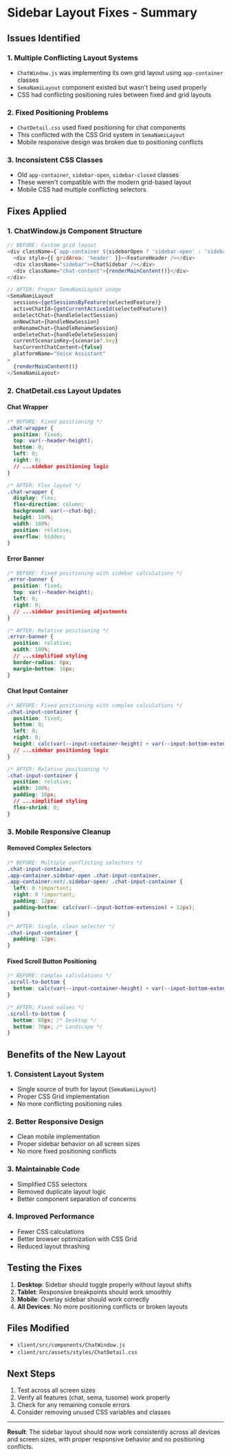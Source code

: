# Sidebar Layout Fixes - Summary

## Issues Identified

### 1. **Multiple Conflicting Layout Systems**
- `ChatWindow.js` was implementing its own grid layout using `app-container` classes
- `SemaNamiLayout` component existed but wasn't being used properly
- CSS had conflicting positioning rules between fixed and grid layouts

### 2. **Fixed Positioning Problems**
- `ChatDetail.css` used fixed positioning for chat components
- This conflicted with the CSS Grid system in `SemaNamiLayout`
- Mobile responsive design was broken due to positioning conflicts

### 3. **Inconsistent CSS Classes**
- Old `app-container`, `sidebar-open`, `sidebar-closed` classes
- These weren't compatible with the modern grid-based layout
- Mobile CSS had multiple conflicting selectors

## Fixes Applied

### 1. **ChatWindow.js Component Structure**
```javascript
// BEFORE: Custom grid layout
<div className={`app-container ${sidebarOpen ? 'sidebar-open' : 'sidebar-closed'}`}>
  <div style={{ gridArea: 'header' }}><FeatureHeader /></div>
  <div className="sidebar"><ChatSidebar /></div>
  <div className="chat-content">{renderMainContent()}</div>
</div>

// AFTER: Proper SemaNamiLayout usage
<SemaNamiLayout
  sessions={getSessionsByFeature(selectedFeature)}
  activeChatId={getCurrentActiveId(selectedFeature)}
  onSelectChat={handleSelectSession}
  onNewChat={handleNewSession}
  onRenameChat={handleRenameSession}
  onDeleteChat={handleDeleteSession}
  currentScenarioKey={scenario?.key}
  hasCurrentChatContent={false}
  platformName="Voice Assistant"
>
  {renderMainContent()}
</SemaNamiLayout>
```

### 2. **ChatDetail.css Layout Updates**

#### Chat Wrapper
```css
/* BEFORE: Fixed positioning */
.chat-wrapper {
  position: fixed;
  top: var(--header-height);
  bottom: 0;
  left: 0;
  right: 0;
  // ...sidebar positioning logic
}

/* AFTER: Flex layout */
.chat-wrapper {
  display: flex;
  flex-direction: column;
  background: var(--chat-bg);
  height: 100%;
  width: 100%;
  position: relative;
  overflow: hidden;
}
```

#### Error Banner
```css
/* BEFORE: Fixed positioning with sidebar calculations */
.error-banner {
  position: fixed;
  top: var(--header-height);
  left: 0;
  right: 0;
  // ...sidebar positioning adjustments
}

/* AFTER: Relative positioning */
.error-banner {
  position: relative;
  width: 100%;
  // ...simplified styling
  border-radius: 8px;
  margin-bottom: 16px;
}
```

#### Chat Input Container
```css
/* BEFORE: Fixed positioning with complex calculations */
.chat-input-container {
  position: fixed;
  bottom: 0;
  left: 0;
  right: 0;
  height: calc(var(--input-container-height) + var(--input-bottom-extension));
  // ...sidebar positioning logic
}

/* AFTER: Relative positioning */
.chat-input-container {
  position: relative;
  width: 100%;
  padding: 16px;
  // ...simplified styling
  flex-shrink: 0;
}
```

### 3. **Mobile Responsive Cleanup**

#### Removed Complex Selectors
```css
/* BEFORE: Multiple conflicting selectors */
.chat-input-container,
.app-container.sidebar-open .chat-input-container,
.app-container:not(.sidebar-open) .chat-input-container {
  left: 0 !important;
  right: 0 !important;
  padding: 12px;
  padding-bottom: calc(var(--input-bottom-extension) + 12px);
}

/* AFTER: Single, clean selector */
.chat-input-container {
  padding: 12px;
}
```

#### Fixed Scroll Button Positioning
```css
/* BEFORE: Complex calculations */
.scroll-to-bottom {
  bottom: calc(var(--input-container-height) + var(--input-bottom-extension) + 16px);
}

/* AFTER: Fixed values */
.scroll-to-bottom {
  bottom: 80px; /* Desktop */
  bottom: 70px; /* Landscape */
}
```

## Benefits of the New Layout

### 1. **Consistent Layout System**
- Single source of truth for layout (`SemaNamiLayout`)
- Proper CSS Grid implementation
- No more conflicting positioning rules

### 2. **Better Responsive Design**
- Clean mobile implementation
- Proper sidebar behavior on all screen sizes
- No more fixed positioning conflicts

### 3. **Maintainable Code**
- Simplified CSS selectors
- Removed duplicate layout logic
- Better component separation of concerns

### 4. **Improved Performance**
- Fewer CSS calculations
- Better browser optimization with CSS Grid
- Reduced layout thrashing

## Testing the Fixes

1. **Desktop**: Sidebar should toggle properly without layout shifts
2. **Tablet**: Responsive breakpoints should work smoothly
3. **Mobile**: Overlay sidebar should work correctly
4. **All Devices**: No more positioning conflicts or broken layouts

## Files Modified

- `client/src/components/ChatWindow.js`
- `client/src/assets/styles/ChatDetail.css`

## Next Steps

1. Test across all screen sizes
2. Verify all features (chat, sema, tusome) work properly
3. Check for any remaining console errors
4. Consider removing unused CSS variables and classes

---

**Result**: The sidebar layout should now work consistently across all devices and screen sizes, with proper responsive behavior and no positioning conflicts. 